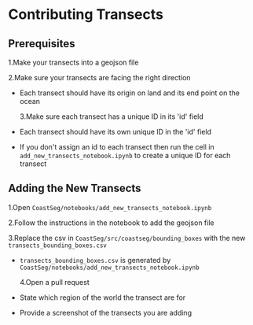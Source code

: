 # Contributing Transects

## Prerequisites

1.Make your transects into a geojson file

2.Make sure your transects are facing the right direction

- Each transect should have its origin on land and its end point on the ocean

  3.Make sure each transect has a unique ID in its 'id' field

- Each transect should have its own unique ID in the 'id' field
- If you don't assign an id to each transect then run the cell in `add_new_transects_notebook.ipynb` to create a unique ID for each transect

## Adding the New Transects

1.Open `CoastSeg/notebooks/add_new_transects_notebook.ipynb`

2.Follow the instructions in the notebook to add the geojson file

3.Replace the csv in `CoastSeg/src/coastseg/bounding_boxes` with the new `transects_bounding_boxes.csv`

- `transects_bounding_boxes.csv` is generated by `CoastSeg/notebooks/add_new_transects_notebook.ipynb`

  4.Open a pull request

- State which region of the world the transect are for

- Provide a screenshot of the transects you are adding
